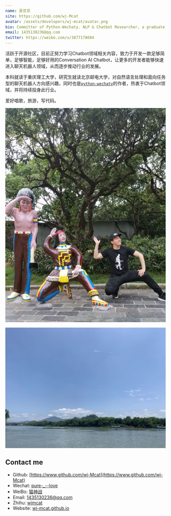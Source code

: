 ```yaml
---
name: 吴京京
site: https://github.com/wj-Mcat
avatar: /assets/developers/wj-mcat/avatar.png
bio: Committer of Python-Wechaty. NLP & Chatbot Researcher, a graduate student at Beijing University of Posts and Telecommunications.
email: 1435130236@qq.com
twitter: https://weibo.com/u/3877178684
---
```


活跃于开源社区，目前正努力学习Chatbot领域相关内容，致力于开发一款足够简单，足够智能，足够好用的Conversation AI Chatbot，让更多的开发者能够快速进入聊天机器人领域，从而逐步推动行业的发展。

本科就读于重庆理工大学，研究生就读北京邮电大学，对自然语言处理和面向任务型的聊天机器人方向感兴趣，同时也是[`python-wechaty`](https://www.github.com/wechaty/python-wechaty)的作者，热衷于Chatbot领域，并将持续投身此行业。

爱好唱歌，旅游，写代码。

![happy to say hello to the world](/assets/developers/wj-mcat/hello.jpeg)

![love to see beautiful scenery](/assets/developers/wj-mcat/scenery.jpeg)

## Contact me

- Github: [https://www.github.com/wj-Mcat](https://www.github.com/wj-Mcat)
- Wechat: [pure-_--love](/imgs/weixin.jpeg)
- WeiBo: [猫神战](https://weibo.com/u/3877178684)
- Email: 1435130236@qq.com
- Zhihu: [wjmcat](https://www.zhihu.com/people/wjmcat)
- Website: [wj-mcat.github.io](https://wj-mcat.github.io/)

